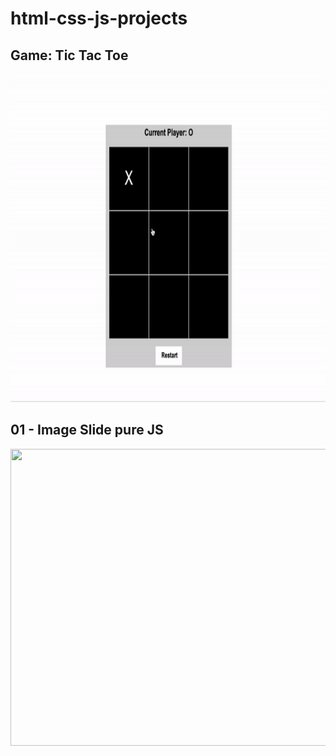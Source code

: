 # html-css-js-projects
<h2>Game: Tic Tac Toe</h2>
<img width = 750px height = 525px src = './tic-tac-toe/gif.gif'>
<br />

<h2>01 - Image Slide pure JS</h2>
<img width = 750px height = 475px src = './01-image-slide/gif.gif'>



